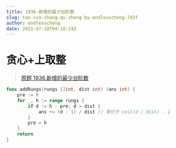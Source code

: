 ```yaml
---
title: 1936.新增的最少台阶数
slug: tan-xin-shang-qu-zheng-by-endlesscheng-l02f
author: endlesscheng
date: 2021-07-18T04:10:24Z
---
```

# 贪心+上取整
 
> [原题 1936.新增的最少台阶数](https://leetcode.cn/problems/add-minimum-number-of-rungs)
```go
func addRungs(rungs []int, dist int) (ans int) {
	pre := 0
	for _, h := range rungs {
		if d := h - pre; d > dist {
			ans += (d - 1) / dist // 等价于 ceil(d / dist) - 1
		}
		pre = h
	}
	return
}
```
